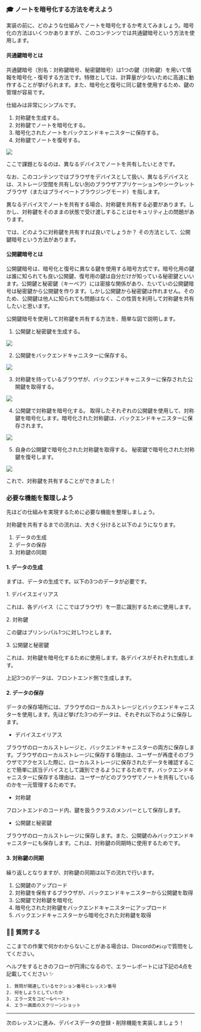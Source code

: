 ### 🎓 ノートを暗号化する方法を考えよう

実装の前に、どのような仕組みでノートを暗号化するか考えてみましょう。暗号化の方法はいくつかありますが、このコンテンツでは共通鍵暗号という方法を使用します。

#### 共通鍵暗号とは

共通鍵暗号（別名：対称鍵暗号、秘密鍵暗号）は1つの鍵（対称鍵）を用いて情報を暗号化・復号する方法です。特徴としては、計算量が少ないために高速に動作することが挙げられます。また、暗号化と復号に同じ鍵を使用するため、鍵の管理が容易です。

仕組みは非常にシンプルです。

1. 対称鍵を生成する。
2. 対称鍵でノートを暗号化する。
3. 暗号化されたノートをバックエンドキャニスターに保存する。
4. 対称鍵でノートを復号する。

![](/images/ICP-Encrypted-Notes/section-2/2_1_1.png)

ここで課題となるのは、異なるデバイスでノートを共有したいときです。

なお、このコンテンツではブラウザをデバイスとして扱い、異なるデバイスとは、ストレージ空間を共有しない別のブラウザアプリケーションやシークレットブラウザ（またはプライベートブラウジングモード）を指します。

異なるデバイスでノートを共有する場合、対称鍵を共有する必要があります。しかし、対称鍵をそのままの状態で受け渡しすることはセキュリティ上の問題があります。

では、どのように対称鍵を共有すれば良いでしょうか？ その方法として、公開鍵暗号という方法があります。

#### 公開鍵暗号とは

公開鍵暗号は、暗号化と復号に異なる鍵を使用する暗号方式です。暗号化用の鍵は誰に知られても良い公開鍵、復号用の鍵は自分だけが知っている秘密鍵といいます。公開鍵と秘密鍵（キーペア）には密接な関係があり、たいていの公開鍵暗号は秘密鍵から公開鍵を作ります。しかし公開鍵から秘密鍵は作れません。そのため、公開鍵は他人に知られても問題はなく、この性質を利用して対称鍵を共有したいと思います。

公開鍵暗号を使用して対称鍵を共有する方法を、簡単な図で説明します。

1. 公開鍵と秘密鍵を生成する。

![](/images/ICP-Encrypted-Notes/section-2/2_1_2.png)

2. 公開鍵をバックエンドキャニスターに保存する。

![](/images/ICP-Encrypted-Notes/section-2/2_1_3.png)

3. 対称鍵を持っているブラウザが、バックエンドキャニスターに保存された公開鍵を取得する。

![](/images/ICP-Encrypted-Notes/section-2/2_1_4.png)

4. 公開鍵で対称鍵を暗号化する。
   取得したそれぞれの公開鍵を使用して、対称鍵を暗号化します。暗号化された対称鍵は、バックエンドキャニスターに保存されます。

![](/images/ICP-Encrypted-Notes/section-2/2_1_5.png)

5. 自身の公開鍵で暗号化された対称鍵を取得する。
   秘密鍵で暗号化された対称鍵を復号します。

![](/images/ICP-Encrypted-Notes/section-2/2_1_6.png)

これで、対称鍵を共有することができました！

### 必要な機能を整理しよう

先ほどの仕組みを実現するために必要な機能を整理しましょう。

対称鍵を共有するまでの流れは、大きく分けると以下のようになります。

1. データの生成
2. データの保存
3. 対称鍵の同期

#### 1. データの生成

まずは、データの生成です。以下の3つのデータが必要です。

1\. デバイスエイリアス

これは、各デバイス（ここではブラウザ）を一意に識別するために使用します。

2\. 対称鍵

この鍵はプリンシパル1つに対し1つとします。

3\. 公開鍵と秘密鍵

これは、対称鍵を暗号化するために使用します。各デバイスがそれぞれ生成します。

上記3つのデータは、フロントエンド側で生成します。

#### 2. データの保存

データの保存場所には、ブラウザのローカルストレージとバックエンドキャニスターを使用します。先ほど挙げた3つのデータは、それぞれ以下のように保存します。

- デバイスエイリアス

ブラウザのローカルストレージと、バックエンドキャニスターの両方に保存します。ブラウザのローカルストレージに保存する理由は、ユーザーが再度そのブラウザでアクセスした際に、ローカルストレージに保存されたデータを確認することで簡単に該当デバイスとして識別できるようにするためです。バックエンドキャニスターに保存する理由は、ユーザーがどのブラウザでノートを共有しているのかを一元管理するためです。

- 対称鍵

フロントエンドのコード内、鍵を扱うクラスのメンバーとして保存します。

- 公開鍵と秘密鍵

ブラウザのローカルストレージに保存します。また、公開鍵のみバックエンドキャニスターにも保存します。これは、対称鍵の同期時に使用するためです。

#### 3. 対称鍵の同期

繰り返しとなりますが、対称鍵の同期は以下の流れで行います。

1. 公開鍵のアップロード
2. 対称鍵を保有するブラウザが、バックエンドキャニスターから公開鍵を取得
3. 公開鍵で対称鍵を暗号化
4. 暗号化された対称鍵をバックエンドキャニスターにアップロード
5. バックエンドキャニスターから暗号化された対称鍵を取得

### 🙋‍♂️ 質問する

ここまでの作業で何かわからないことがある場合は、Discordの`#icp`で質問をしてください。

ヘルプをするときのフローが円滑になるので、エラーレポートには下記の4点を記載してください ✨

```
1. 質問が関連しているセクション番号とレッスン番号
2. 何をしようとしていたか
3. エラー文をコピー&ペースト
4. エラー画面のスクリーンショット
```

---

次のレッスンに進み、デバイスデータの登録・削除機能を実装しましょう！
